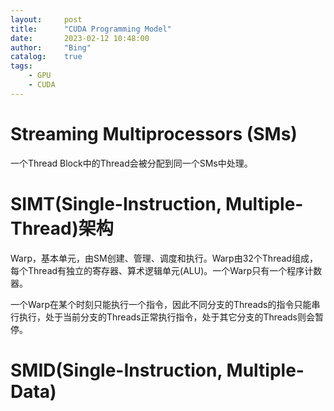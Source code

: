 ```yaml
---
layout:     post
title:      "CUDA Programming Model"
date:       2023-02-12 10:48:00
author:     "Bing"
catalog:    true
tags:
    - GPU
    - CUDA
---
```


# Streaming Multiprocessors (SMs)
一个Thread Block中的Thread会被分配到同一个SMs中处理。

# SIMT(Single-Instruction, Multiple-Thread)架构
Warp，基本单元，由SM创建、管理、调度和执行。Warp由32个Thread组成，每个Thread有独立的寄存器、算术逻辑单元(ALU)。一个Warp只有一个程序计数器。

一个Warp在某个时刻只能执行一个指令，因此不同分支的Threads的指令只能串行执行，处于当前分支的Threads正常执行指令，处于其它分支的Threads则会暂停。

# SMID(Single-Instruction, Multiple-Data)
